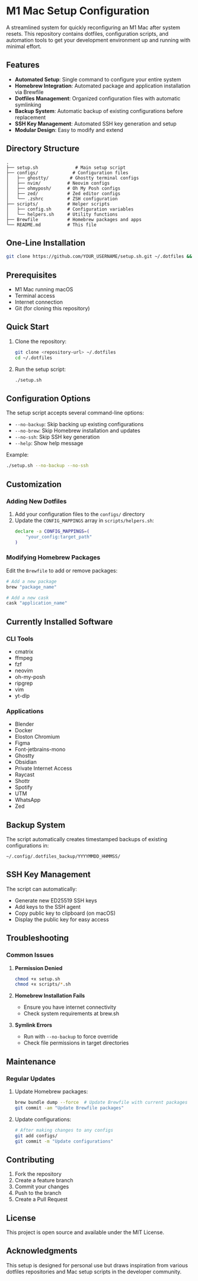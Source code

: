 # M1 Mac Setup Configuration

A streamlined system for quickly reconfiguring an M1 Mac after system resets. This repository contains dotfiles, configuration scripts, and automation tools to get your development environment up and running with minimal effort.

## Features

- **Automated Setup**: Single command to configure your entire system
- **Homebrew Integration**: Automated package and application installation via Brewfile
- **Dotfiles Management**: Organized configuration files with automatic symlinking
- **Backup System**: Automatic backup of existing configurations before replacement
- **SSH Key Management**: Automated SSH key generation and setup
- **Modular Design**: Easy to modify and extend

## Directory Structure

```
.
├── setup.sh              # Main setup script
├── configs/             # Configuration files
│   ├── ghostty/        # Ghostty terminal configs
│   ├── nvim/          # Neovim configs
│   ├── ohmyposh/      # Oh My Posh configs
│   ├── zed/           # Zed editor configs
│   └── .zshrc         # ZSH configuration
├── scripts/           # Helper scripts
│   ├── config.sh      # Configuration variables
│   └── helpers.sh     # Utility functions
├── Brewfile           # Homebrew packages and apps
└── README.md          # This file
```

## One-Line Installation

```bash
git clone https://github.com/YOUR_USERNAME/setup.sh.git ~/.dotfiles && cd ~/.dotfiles && ./setup.sh
```

## Prerequisites

- M1 Mac running macOS
- Terminal access
- Internet connection
- Git (for cloning this repository)

## Quick Start

1. Clone the repository:
   ```bash
   git clone <repository-url> ~/.dotfiles
   cd ~/.dotfiles
   ```

2. Run the setup script:
   ```bash
   ./setup.sh
   ```

## Configuration Options

The setup script accepts several command-line options:

- `--no-backup`: Skip backing up existing configurations
- `--no-brew`: Skip Homebrew installation and updates
- `--no-ssh`: Skip SSH key generation
- `--help`: Show help message

Example:
```bash
./setup.sh --no-backup --no-ssh
```

## Customization

### Adding New Dotfiles

1. Add your configuration files to the `configs/` directory
2. Update the `CONFIG_MAPPINGS` array in `scripts/helpers.sh`:
   ```bash
   declare -a CONFIG_MAPPINGS=(
       "your_config:target_path"
   )
   ```

### Modifying Homebrew Packages

Edit the `Brewfile` to add or remove packages:
```ruby
# Add a new package
brew "package_name"

# Add a new cask
cask "application_name"
```

## Currently Installed Software

### CLI Tools
- cmatrix
- ffmpeg
- fzf
- neovim
- oh-my-posh
- ripgrep
- vim
- yt-dlp

### Applications
- Blender
- Docker
- Eloston Chromium
- Figma
- Font-jetbrains-mono
- Ghostty
- Obsidian
- Private Internet Access
- Raycast
- Shottr
- Spotify
- UTM
- WhatsApp
- Zed

## Backup System

The script automatically creates timestamped backups of existing configurations in:
```
~/.config/.dotfiles_backup/YYYYMMDD_HHMMSS/
```

## SSH Key Management

The script can automatically:
- Generate new ED25519 SSH keys
- Add keys to the SSH agent
- Copy public key to clipboard (on macOS)
- Display the public key for easy access

## Troubleshooting

### Common Issues

1. **Permission Denied**
   ```bash
   chmod +x setup.sh
   chmod +x scripts/*.sh
   ```

2. **Homebrew Installation Fails**
   - Ensure you have internet connectivity
   - Check system requirements at brew.sh

3. **Symlink Errors**
   - Run with `--no-backup` to force override
   - Check file permissions in target directories

## Maintenance

### Regular Updates

1. Update Homebrew packages:
   ```bash
   brew bundle dump --force  # Update Brewfile with current packages
   git commit -am "Update Brewfile packages"
   ```

2. Update configurations:
   ```bash
   # After making changes to any configs
   git add configs/
   git commit -m "Update configurations"
   ```

## Contributing

1. Fork the repository
2. Create a feature branch
3. Commit your changes
4. Push to the branch
5. Create a Pull Request

## License

This project is open source and available under the MIT License.

## Acknowledgments

This setup is designed for personal use but draws inspiration from various dotfiles repositories and Mac setup scripts in the developer community.